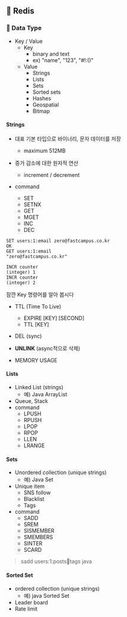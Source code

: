 ## :pushpin: Redis
### :seedling: Data Type
- Key / Value
  - Key
    - binary and text 
    - ex) "name", "123", "#!:()"
  - Value
    - Strings
    - Lists
    - Sets
    - Sorted sets
    - Hashes
    - Geospatial
    - Bitmap

#### Strings
- 대표 기본 타입으로 바이너리, 문자 데이터를 저장
  - maximum 512MB
- 증가 감소에 대한 원자적 연산
  - increment / decrement

- command
  - SET
  - SETNX
  - GET
  - MGET
  - INC
  - DEC

```shell
SET users:1:email zero@fastcampus.co.kr
OK
GET users:1:email
"zero@fastcampus.co.kr"
```
```
INCR counter
(integer) 1
INCR counter
(integer) 2
```

잠깐 Key 명령어를 알아 봅시다
- TTL (Time To Live)
  - EXPIRE [KEY] [SECOND]
  - TTL [KEY]

- DEL (sync)
- **UNLINK** (async적으로 삭제)
- MEMORY USAGE 


#### Lists
- Linked List (strings)
  - 예) Java ArrayList
- Queue, Stack
- command
  - LPUSH
  - RPUSH
  - LPOP
  - RPOP
  - LLEN
  - LRANGE


#### Sets
- Unordered collection (unique strings)
  - 예) Java Set
- Unique item
  - SNS follow
  - Blacklist
  - Tags
- command
  - SADD
  - SREM
  - SISMEMBER
  - SMEMBERS
  - SINTER
  - SCARD

> sadd users:1:posts:100:tags java


#### Sorted Set
- ordered collection (unique strings)
  - 예) java Sorted Set
- Leader board
- Rate limit